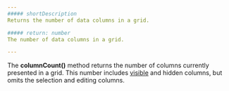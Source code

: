 ```yaml
---
##### shortDescription
Returns the number of data columns in a grid.

##### return: number
The number of data columns in a grid.

---
```

The **columnCount()** method returns the number of columns currently presented in a grid. This number includes [visible](/api-reference/10%20UI%20Widgets/dxDataGrid/1%20Configuration/columns/visible.md '/Documentation/ApiReference/UI_Widgets/dxDataGrid/Configuration/columns/#visible') and hidden columns, but omits the selection and editing columns.